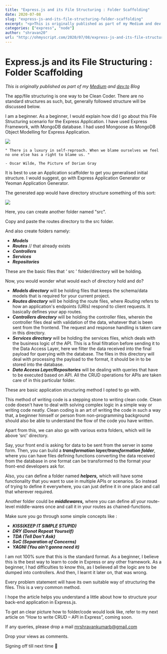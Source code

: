 ```yaml
---
title: "Express.js and its File Structuring : Folder Scaffolding"
date: 2020-07-08
slug: "express-js-and-its-file-structuring-folder-scaffolding"
excerpt: "<p>This is originally published as part of my Medium and dev.to Blog The app/file structuring is one way to be Clean Coder. There are no standard structures as such, but, generally followed structure "
categories: ["express", "node"]
author: "shravan20"
url: "http://ohmyscript.com/2020/07/08/express-js-and-its-file-structuring-folder-scaffolding/"
---
```


# Express.js and its File Structuring : Folder Scaffolding

*This is originally published as part of my [Medium](https://medium.com/@imshravan/express-and-its-file-structuring-ea1f39e18fc3) and [dev.to](https://dev.to/imshravan/express-js-and-its-file-structuring-folder-scaffolding-hd6) Blog*

The app/file structuring is one way to be Clean Coder. There are no standard structures as such, but, generally followed structure will be discussed below.

I am a beginner. As a beginner, I would explain how did I go about this File Structuring scenario for the Express Application. I have used Express Framework, with MongoDB database. I had used Mongoose as MongoDB Object Modelling for Express Application.

![](https://res.cloudinary.com/practicaldev/image/fetch/s---orRrG_---/c_limit%2Cf_auto%2Cfl_progressive%2Cq_auto%2Cw_880/https://dev-to-uploads.s3.amazonaws.com/i/5vzr2cps82xkoamlm9qy.png)

```
" There is a luxury in self-reproach. When we blame ourselves we feel no one else has a right to blame us. "

- Oscar Wilde, The Picture of Dorian Gray
```

It is best to use an Application scaffolder to get you generalised initial structure. I would suggest, go with Express Application Generator or Yeoman Application Generator.

The generated app would have directory structure something of this sort:

![](https://res.cloudinary.com/practicaldev/image/fetch/s--A-twXrVo--/c_limit%2Cf_auto%2Cfl_progressive%2Cq_auto%2Cw_880/https://dev-to-uploads.s3.amazonaws.com/i/b19r1f9puza4petmlv6q.png)

Here, you can create another folder named "src".

Copy and paste the routes directory to the src folder.

And also create folders namely:

- ***Models***
- ***Routes*** // that already exists
- ***Controllers***
- ***Services***
- ***Repositories***

These are the basic files that ‘ src ' folder/directory will be holding.

Now, you would wonder what would each of directory hold and do?

- ***Models directory*** will be holding files that keeps the schema/data models that is required for your current project.
- ***Routes directory*** will be holding the route files, where *Routing* refers to how an application's endpoints (URIs) respond to client requests. It basically defines your app routes.
- ***Controllers directory*** will be holding the controller files, wherein the controller files deal with validation of the data, whatever that is been sent from the frontend. The request and response handling is taken care in this directory.
- ***Services directory*** will be holding the services files, which deals with the business logic of the API. This is a final filtration before sending it to the Data Access Layer, here we filter the data received into the final payload for querying with the database. The files in this directory will deal with processing the payload to the format, it should be in to be stored into the database.
- ***Data Access Layer/Repositories*** will be dealing with queries that have to be executed based on API. All the CRUD operations for APIs are taken care of in this particular folder.

These are basic application structuring method I opted to go with.

This method of writing code is a stepping stone to writing clean code. Clean code doesn't have to deal with solving complex logic in a simple way or writing code neatly. Clean coding is an art of writing the code in such a way that, a beginner himself or person from non-programming background should also be able to understand the flow of the code you have written.

Apart from this, we can also go with various extra folders, which will lie above ‘src' directory.

Say, your front end is asking for data to be sent from the server in some form. Then, you can build a ***transformation layer/transformation folder***, where you can have files defining functions converting the data received from the database in one format can be transformed to the format your front-end developers ask for.

Also, you can define a folder named ***helpers,*** which will have some functionality that you want to use in multiple APIs or scenarios. So instead of trying to define it everywhere, you can just define it in one place and call that wherever required.

Another folder could be ***middlewares,*** where you can define all your route-level middle-wares once and call it in your routes as chained-functions.

Make sure you go through some simple concepts like :

- ***KISS(KEEP IT SIMPLE STUPID)***
- ***DRY (Donot Repeat Yourself)***
- ***TDA (Tell Don't Ask)***
- ***SoC (Separation of Concerns)***
- ***YAGNI (You ain't gonna need it)***

I am not 100% sure that this is the standard format. As a beginner, I believe this is the best way to learn to code in Express or any other framework. As a beginner, I had difficulties to know this, as I believed all the logic are to be dumped into controllers. And then, I learnt it later on, that was wrong.

Every problem statement will have its own suitable way of structuring the files. This is a very common method.

I hope the article helps you understand a little about how to structure your back-end application in Express.js.

To get an clear picture how to folder/code would look like, refer to my next article on &#8220;How to write CRUD &#8211; API in Express&#8221;, coming soon.

If any queries, please drop a mail [mrshravankumarb@gmail.com](mailto:mrshravankumarb@gmail.com)

Drop your views as comments.

Signing off till next time 🙂